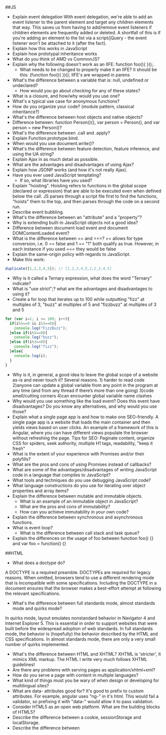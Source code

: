 ##JS
- Explain event delegation
With event delegation, we're able to add an event listener to the parent element and target any children elements that way. This saves us from having to add/remove event listeners if children elements are frequently added or deleted. A shortfall of this is if you're adding an element to the list via a script/jQuery - the event listener won't be attached to it (after the fact).
- Explain how this works in JavaScript
- Explain how prototypal inheritance works
- What do you think of AMD vs CommonJS?
- Explain why the following doesn't work as an IIFE: function foo(){ }();.
  - What needs to be changed to properly make it an IIFE?
it should be this: (function foo(){ })();
IIFE's are wrapped in parens
- What's the difference between a variable that is: null, undefined or undeclared?
  - How would you go about checking for any of these states?
- What is a closure, and how/why would you use one?
- What's a typical use case for anonymous functions?
- How do you organize your code? (module pattern, classical inheritance?)
- What's the difference between host objects and native objects?
- Difference between: function Person(){}, var person = Person(), and var person = new Person()?
- What's the difference between .call and .apply?
- Explain Function.prototype.bind.
- When would you use document.write()?
- What's the difference between feature detection, feature inference, and using the UA string?
- Explain Ajax in as much detail as possible.
- What are the advantages and disadvantages of using Ajax?
- Explain how JSONP works (and how it's not really Ajax).
- Have you ever used JavaScript templating?
  - If so, what libraries have you used?
- Explain "hoisting".
Hoisting refers to functions in the global scope (declared or expression) that are able to be executed even when defined below the call. JS parses through a script file first to find the functions, "hoists" them to the top, and then parses through the code on a second run.
- Describe event bubbling.
- What's the difference between an "attribute" and a "property"?
- Why is extending built-in JavaScript objects not a good idea?
- Difference between document load event and document DOMContentLoaded event?
- What is the difference between == and ===?
== allows for type conversion, i.e. 0 == false and 1 == "1" both qualify as true. However, in each instance if you used === they would be false
- Explain the same-origin policy with regards to JavaScript.
- Make this work:
```js
duplicate([1,2,3,4,5]); // [1,2,3,4,5,1,2,3,4,5]
```
- Why is it called a Ternary expression, what does the word "Ternary" indicate?
- What is "use strict";? what are the advantages and disadvantages to using it?
- Create a for loop that iterates up to 100 while outputting "fizz" at multiples of 3, "buzz" at multiples of 5 and "fizzbuzz" at multiples of 3 and 5
```js
for (var i=1; i <= 100; i++){
  if(i%5==0 && i%3==0){
    console.log("FizzBuzz");
  }else if(i%5==0){
    console.log("buzz");
  }else if(i%3==0){
    console.log("fizz");
  }else{
    console.log(i);
  }
}
```
- Why is it, in general, a good idea to leave the global scope of a website as-is and never touch it?
Several reasons. 1) harder to read code 2)anyone can update a global variable from any point in the program at any time (and from any thread if there’s more than one going) 3)code smell/cutting corners 4)can encounter global variable name clashes
- Why would you use something like the load event? Does this event have disadvantages? Do you know any alternatives, and why would you use those?
- Explain what a single page app is and how to make one SEO-friendly.
A single page app is a website that loads the main container and then yields views based on user clicks. An example of a framework of this is Angular, where you can have different views populate the browser without refreshing the page. Tips for SEO: Paginate content, organize CSS for spiders, seek authority, multiple H1 tags, readability, "keep it fresh"
- What is the extent of your experience with Promises and/or their polyfills?
- What are the pros and cons of using Promises instead of callbacks?
- What are some of the advantages/disadvantages of writing JavaScript code in a language that compiles to JavaScript?
- What tools and techniques do you use debugging JavaScript code?
- What language constructions do you use for iterating over object properties and array items?
- Explain the difference between mutable and immutable objects.
  - What is an example of an immutable object in JavaScript?
  - What are the pros and cons of immutability?
  - How can you achieve immutability in your own code?
- Explain the difference between synchronous and asynchronous functions.
- What is event loop?
  - What is the difference between call stack and task queue?
- Explain the differences on the usage of foo between function foo() {} and var foo = function() {}

##HTML
- What does a doctype do?

A DOCTYPE is a required preamble.
DOCTYPEs are required for legacy reasons. When omitted, browsers tend to use a different rendering mode that is incompatible with some specifications. Including the DOCTYPE in a document ensures that the browser makes a best-effort attempt at following the relevant specifications.

- What's the difference between full standards mode, almost standards mode and quirks mode?

In quirks mode, layout emulates nonstandard behavior in Navigator 4 and Internet Explorer 5. This is essential in order to support websites that were built before the widespread adoption of web standards. In full standards mode, the behavior is (hopefully) the behavior described by the HTML and CSS specifications. In almost standards mode, there are only a very small number of quirks implemented.

- What's the difference between HTML and XHTML?
XHTML is 'stricter', it mimics XML markup. The HTML I write very much follows XHTML guidelines!
- Are there any problems with serving pages as application/xhtml+xml?
- How do you serve a page with content in multiple languages?
- What kind of things must you be wary of when design or developing for multilingual sites?
- What are data- attributes good for?
It's good to prefix to custom attributes. For example, angular uses "ng-" in it's html. This would fail a validator, so prefixing it with "data-" would allow it to pass validation.
- Consider HTML5 as an open web platform. What are the building blocks of HTML5?
- Describe the difference between a cookie, sessionStorage and localStorage.
- Describe the difference between <script>, <script async> and <script defer>.
- Why is it generally a good idea to position CSS <link>s between <head></head> and JS <script>s just before </body>? Do you know any exceptions?
- What is progressive rendering?
- Have you used different HTML templating languages before?

##CSS
- What is the difference between classes and IDs in CSS?
Both are "hooks", i.e. selectors, but IDs are unique and should only be used once. Classes can be used on multiple elements. IDs also can be used in url anchoring (www.example.com/index#comments).
- What's the difference between "resetting" and "normalizing" CSS? Which would you choose, and why?
CSS resets strip down all the html formatting, leaving you with the ability to customize everything. Normalizing doesn't "unstyle" everything, so it preserves styles in browsers. For small projects, Normalize is fine. If I'm building a large scale project, I'd use reset.
- Describe Floats and how they work.
Floats move an image or an element to a certain part of the page to allow other content to wrap around it (while still following the "flow" of the page). A float mimics print media in this way.
- Describe z-index and how stacking context is formed.
Z-index allows for vertical stacking of elements on top of other elements. These elements have to be positioned non-statically (static being the default positioning value). Higher z-index gets stacked "closer" to the viewer.
- Describe BFC(Block Formatting Context) and how it works.
- What are the various clearing techniques and which is appropriate for what context?
- Explain CSS sprites, and how you would implement them on a page or site.
- What are your favourite image replacement techniques and which do you use when?
- How would you approach fixing browser-specific styling issues?
- How do you serve your pages for feature-constrained browsers?
  - What techniques/processes do you use?
- What are the different ways to visually hide content (and make it available only for screen readers)?
- Have you ever used a grid system, and if so, what do you prefer?
- Have you used or implemented media queries or mobile specific layouts/CSS?
- Are you familiar with styling SVG?
- How do you optimize your webpages for print?
- What are some of the "gotchas" for writing efficient CSS?
- What are the advantages/disadvantages of using CSS preprocessors?
  - Describe what you like and dislike about the CSS preprocessors you have used.
- How would you implement a web design comp that uses non-standard fonts?
- Explain how a browser determines what elements match a CSS selector.
- Describe pseudo-elements and discuss what they are used for.
- Explain your understanding of the box model and how you would tell the browser in CSS to render your layout in different box models.
- What does * { box-sizing: border-box; } do? What are its advantages?
- List as many values for the display property that you can remember.
- What's the difference between inline and inline-block?
- What's the difference between a relative, fixed, absolute and statically positioned element?
- The 'C' in CSS stands for Cascading. How is priority determined in assigning styles (a few examples)? How can you use this system to your advantage?
- What existing CSS frameworks have you used locally, or in production? How would you change/improve them?
- Have you played around with the new CSS Flexbox or Grid specs?
- How is responsive design different from adaptive design?
- Have you ever worked with retina graphics? If so, when and what techniques did you use?
- Is there any reason you'd want to use translate() instead of absolute positioning, or vice-versa? And why?
